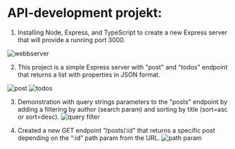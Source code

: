 # API-development projekt:

1) Installing Node, Express, and TypeScript to create a new Express server that will provide a running port 3000.

![webbserver](https://github.com/user-attachments/assets/cdf13952-fab2-49bf-b39a-b35583388177)

2) This project is a simple Express server with "post" and "todos" endpoint that returns a list with properties in JSON format.

![post](https://github.com/user-attachments/assets/ebc16e93-3dd1-4b87-a948-82eb7878fcb4)
![todos](https://github.com/user-attachments/assets/63d923cf-8b06-46a9-a656-f4426bc38f9a)

3) Demonstration with query strings parameters to the "posts" endpoint by adding a filtering by author (search param) and sorting by title (sort=asc or sort=desc). 
![query filter](https://github.com/user-attachments/assets/335ccb9e-85c0-4c03-9af5-757010898768)

4) Created a new GET endpoint “/posts/:id” that returns a specific post depending on the “:id” path param from the URL.
   ![path param](https://github.com/user-attachments/assets/6b98c39e-665f-4211-9b30-28de348a2c39)
